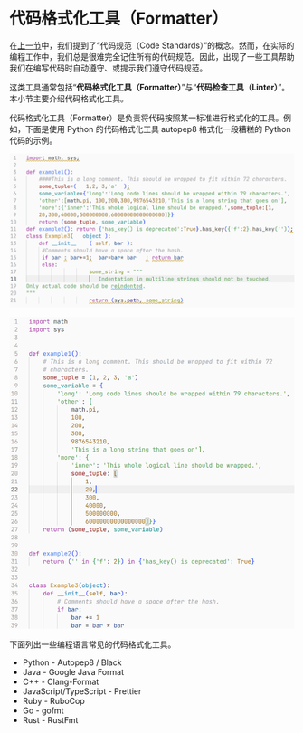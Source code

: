 # 代码格式化工具（Formatter）

在[上一节](../coding-standards/README.md)中，我们提到了“代码规范（Code Standards）”的概念。然而，在实际的编程工作中，我们总是很难完全记住所有的代码规范。因此，出现了一些工具帮助我们在编写代码时自动遵守、或提示我们遵守代码规范。

这类工具通常包括“**代码格式化工具（Formatter）**”与“**代码检查工具（Linter）**”。本小节主要介绍代码格式化工具。

代码格式化工具（Formatter）是负责将代码按照某一标准进行格式化的工具。例如，下面是使用 Python 的代码格式化工具 autopep8 格式化一段糟糕的 Python 代码的示例。

![Before](img/autopep8-before.png)

![After](img/autopep8-after.png)

下面列出一些编程语言常见的代码格式化工具。

- Python - Autopep8 / Black
- Java - Google Java Format
- C++ - Clang-Format
- JavaScript/TypeScript - Prettier
- Ruby - RuboCop
- Go - gofmt
- Rust - RustFmt
